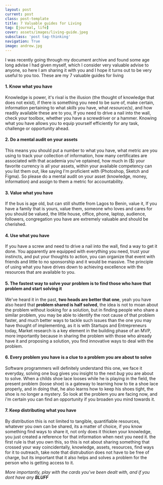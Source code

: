 ```yaml
---
layout: post
current: post
class: post-template
title: 7 Valuable guides for Living
tag: [journal, life]
cover: assets/images/living-guide.jpeg
subsclass: 'post tag-thinking'
navigation: True
image: andrew.jpg
---
```



I was recently going through my document archive and found some age long advise I had given myself, which I consider very valuable advise to anyone, so here I am sharing it with you and I hope it turns out to be very useful to you too. These are my 7 valuable guides for living  



#### **1. Know what you have**

Knowledge is power, it's rival is the illusion (the thought of knowledge that does not exist), if there is something you need to be sure of, make certain, information pertaining to what *skills* you have, what *resource(s)*, and how readily available these are to you, If you need to drive a nail into the wall, check your toolbox, whether you have a screwdriver or a hammer. Knowing what you have allows you to equip yourself efficiently for any task, challenge or opportunity ahead.

#### **2. Do a mental audit on your assets**
This means you should put a number to what you have, what metric are you using to track your collection of information, how many certificates are associated with that academia you've optained, how much in ($) your favorite currency is all your assets, within your available competency can you list them out, like saying I'm proficient with (Photoshop, Sketch and Figma). So please do a mental audit on your asset (knowledge, money, information) and assign to them a metric for accountability. 

#### **3. Value what you have**
If the bus is age old, but can still shuttle from Lagos to Benin, value it, If you have a family that is yours, value them, someone who loves and cares for you should be valued, the little house, office, phone, laptop, audience, followers, congregation you have are extremely valuable and should be cherished.

#### **4. Use what you have**
If you have a screw and need to drive a nail into the wall, find a way to get it done. You apparently are equipped with everything you need, trust your instincts, and put your thoughts to action, you can organize that event with friends and little to no sponsorship and it would be massive. The principle of using what you have drives down to achieving excellence with the resources that are available to you.

#### **5. The fastest way to solve your problem is to find those who have that problem and start solving it**
We've heard it in the past, **two heads are better that one**, yeah you have also heard that **problem shared is half solved**, the idea is not to moan about the problem without looking for a solution, but in finding people who share a similar problem, you may be able to identify the root cause of that problem faster, and much better ways to tackle such issues than the one you may have thought of implementing, as it is with Startups and Entrepreneurs today, Market research is a key element in the building phase of an MVP, more importantly because in sharing the problem with those who already have it and proposing a solution, you find innovative ways to deal with the problem. 

#### **6. Every problem you have is a clue to a problem you are about to solve**
Software programmers will definitely understand this one, we face it everyday, solving one bug gives you insight to the next *bug* you are about to solve. When a childs shoe lace looses while he is playing in the field, the present problem (loose shoe) is a gateway to learning how to tie a shoe lace properly, and in doing that, he also learns how to keep his shoes tight, the shoe is no longer a mystery. So look at the problem you are facing now, and i'm certain you can find an opportunity if you broaden you mind towards it. 

#### **7. Keep distributing what you have**
By distribution this is not limited to tangible, quantifiable resources, whatever you own can be shared, its a matter of choice, if you know something find ways to share it, not only does it thicken your knowledge, you just created a reference for that information when next you need it. the first rule is that you own this, so this is not about sharing something that crossed your way coincidentally, knowledge, assets, resources, find ways for it to outreach, take note that distrubution does not have to be free of charge, but its important that it also helps and solves a problem for the person who is getting access to it. 


*More importantly, play with the cards you've been dealt with, and if you dont have any **BLUFF***
